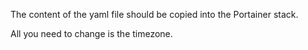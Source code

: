 The content of the yaml file should be copied into the Portainer stack.

All you need to change is the timezone.